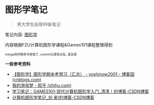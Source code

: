 # 图形学笔记

> 男大学生自用99新笔记

笔记内容: [图形学](./图形学.md) 

内容根据FZU计算机图形学课程&Games101课程整理得到

<font size = "1">merge的时候命令用错了, commit记录有点乱, 请无视</font>



**一些参考资料**

- [【图形学】图形学期末考预习（汇总） - yoshinow2001 - 博客园 (cnblogs.com)](https://www.cnblogs.com/yoshinow2001/p/17790829.html)
- [我的游戏梦 - 知乎 (zhihu.com)](https://www.zhihu.com/column/c_1455194788731977730)
- [学习笔记：GAMES101-现代计算机图形学入门_清清！的博客-CSDN博客](https://blog.csdn.net/weixin_43803133/category_10303553.html)
- [计算机图形学笔记_剑 来!的博客-CSDN博客](https://blog.csdn.net/qq_38065509/category_9873936.html)





